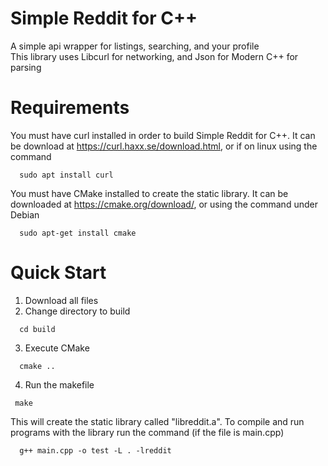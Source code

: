 # Simple Reddit for C++
A simple api wrapper for listings, searching, and your profile <br />
This library uses Libcurl for networking, and Json for Modern C++ for parsing <br />
# Requirements
You must have curl installed in order to build Simple Reddit for C++. It can be download at <https://curl.haxx.se/download.html>, or if on linux using the command <br />
```
  sudo apt install curl
```
You must have CMake installed to create the static library. It can be downloaded at <https://cmake.org/download/>, or using the command under Debian
```
  sudo apt-get install cmake
```
# Quick Start
1.  Download all files
2.  Change directory to build
```
  cd build
```
3. Execute CMake
```
  cmake ..
```
4. Run the makefile
```
 make
```
This will create the static library called "libreddit.a".
To compile and run programs with the library run the command (if the file is main.cpp)
```
  g++ main.cpp -o test -L . -lreddit
```
